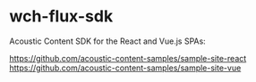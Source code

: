 # wch-flux-sdk
Acoustic Content SDK for the React and Vue.js SPAs:

https://github.com/acoustic-content-samples/sample-site-react
https://github.com/acoustic-content-samples/sample-site-vue

